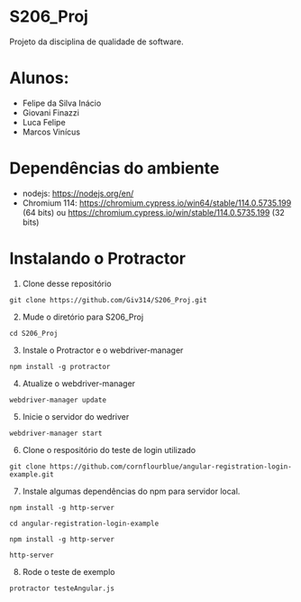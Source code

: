 # S206_Proj
Projeto da disciplina de qualidade de software.
# Alunos:
- Felipe da Silva Inácio
- Giovani Finazzi
- Luca Felipe
- Marcos Vinícus
# Dependências do ambiente
- nodejs: https://nodejs.org/en/
- Chromium 114: https://chromium.cypress.io/win64/stable/114.0.5735.199 (64 bits) ou https://chromium.cypress.io/win/stable/114.0.5735.199 (32 bits)
# Instalando o Protractor
1. Clone desse repositório
```
git clone https://github.com/Giv314/S206_Proj.git
```
2. Mude o diretório para S206_Proj
```
cd S206_Proj
```
3. Instale o Protractor e o webdriver-manager
```
npm install -g protractor
```
4. Atualize o webdriver-manager
```
webdriver-manager update
```
5. Inicie o servidor do wedriver
```
webdriver-manager start
```
6. Clone o respositório do teste de login utilizado
```
git clone https://github.com/cornflourblue/angular-registration-login-example.git
```
7. Instale algumas dependências do npm para servidor local.
```
npm install -g http-server
```
```
cd angular-registration-login-example
```
```
npm install -g http-server
```
```
http-server
```

8. Rode o teste de exemplo
```
protractor testeAngular.js
```
